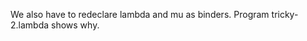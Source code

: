 <!-- Copyright (c) 2012-2018 K Team. All Rights Reserved. -->

We also have to redeclare lambda and mu as binders.  Program
tricky-2.lambda shows why.
